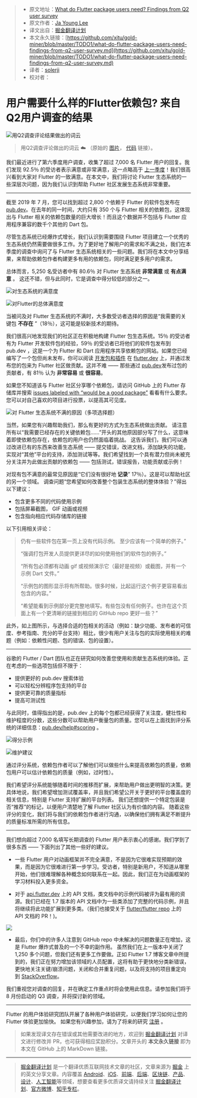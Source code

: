 > * 原文地址：[What do Flutter package users need? Findings from Q2 user survey](https://medium.com/flutter/what-do-flutter-package-users-need-6ecba57ed1d6)
> * 原文作者：[Ja Young Lee](https://medium.com/@jayoung.lee)
> * 译文出自：[掘金翻译计划](https://github.com/xitu/gold-miner)
> * 本文永久链接：[https://github.com/xitu/gold-miner/blob/master/TODO1/what-do-flutter-package-users-need-findings-from-q2-user-survey.md](https://github.com/xitu/gold-miner/blob/master/TODO1/what-do-flutter-package-users-need-findings-from-q2-user-survey.md)
> * 译者：[solerji](https://github.com/solerji)
> * 校对者：

# 用户需要什么样的Flutter依赖包?  来自Q2用户调查的结果

![用Q2调查评论结果做出的词云](https://cdn-images-1.medium.com/max/3200/0*JGPtcSX7QYbN8Dvn)

> 用Q2调查评论做出的词云 ☁️ （原始的 [图片](https://raw.githubusercontent.com/timsneath/wordcloud_flutter/master/flutter_wordcloud.png)， [代码](https://github.com/timsneath/wordcloud_flutter) 链接）。

我们最近进行了第六季度用户调查，收集了超过 7,000 名 Flutter 用户的回复。我们发现 92.5％ 的受访者表示满意或非常满意，这一点略高于 [上一季度](https://medium.com/flutter/insights-from-flutters-first-user-survey-of-2019-3659b02303a5)！我们很高兴看到大家对 Flutter 的一致满意。在本文中，我们将讨论 Flutter 生态系统的一些深层次问题，因为我们认识到帮助 Flutter 社区发展生态系统非常重要。

---

截至 2019 年 7 月，您可以找到超过 2,800 个依赖于 Flutter 的软件包发布在 [pub.dev](https://pub.dev)。在去年的同一时间，大约只有 350 个与 Flutter 相关的依赖包，这体现出与 Flutter 相关的依赖包数量的巨大增长！而且这个数据并不包括与 Flutter 应用程序兼容的数千个其他的 Dart 包。

尽管生态系统已经爆炸式增长，我们认识到需要围绕 Flutter 项目建立一个优秀的生态系统仍然需要做很多工作。为了更好地了解用户的需求和不满之处，我们在本季度的调查中询问了与 Flutter 生态系统相关的一些问题。我们将在本文中分享结果，来帮助依赖包作者构建更多有用的依赖包，同时满足更多用户的需求。

总体而言，5,250 名受访者中有 80.6％ 对 Flutter 生态系统 **非常满意** 或 **有点满意** 。 这还不错，但与此同时，它是调查中得分较低的部分之一。

![对生态系统的满意度](https://cdn-images-1.medium.com/max/2400/0*MjrAD-ZGebXA-xaX)

![对Flutter的总体满意度](https://cdn-images-1.medium.com/max/2400/0*LDgXRVH9t_ZteWDV)

当被问及对 Flutter 生态系统的不满时，大多数受访者选择的原因是“我需要的关键包 **不存在** ”（18％），这可能是较新技术的期待。

我们很高兴地发现我们的社区正在积极地构建 Flutter 包生态系统。15％ 的受访者有为 Flutter 开发软件包的经验，59％ 的受访者已将他们的软件包发布到 pub.dev ，这是一个为 Flutter 和 Dart 应用程序共享依赖包的网站。如果您已经编写了一个包但尚未发布，你可以阅读 [开发包和插件](https://flutter.dev/docs/development/packages-and-plugins/developing-packages) 在 [flutter.dev](http://flutter.dev) 上，并通过发布您的包来为 Flutter 社区做贡献。这并不难 —— 那些通过 [pub.dev](http://pub.dev)发布过包的贡献者，有 81％ 认为 **非常容易** 或 **很容易**。

如果您不知道该与 Flutter 社区分享哪个依赖包，请访问 GitHub 上的 Flutter 存储库并搜索 [issues labeled with “would be a good package”](https://github.com/flutter/flutter/issues?q=is%3Aopen+is%3Aissue+label%3A%22would+be+a+good+package%22+sort%3Areactions-%2B1-desc) 看看有什么要求。您可以对自己喜欢的项目进行投票，以提高其可见度。

![对 Flutter 生态系统不满的原因（多项选择题）](https://cdn-images-1.medium.com/max/3200/0*UdtJOiVqBwXOmDl_)

当然，如果您有兴趣帮助我们，那么有更好的方式为生态系统做出贡献。 请注意所有以“我需要已经存在的关键依赖包……”开头的其他原因部分写了什么，这意味着即使依赖包存在，依赖包的用户也仍然面临着挑战。 这告诉我们，我们可以通过改进已有的东西来改善生态系统 —— 提交错误，改进文档，添加缺失的功能，实现对“其他”平台的支持，添加测试等等。我们希望找到一个具有潜力但尚未被充分关注并为此做出贡献的依赖包 —— 包括测试，错误报告，功能贡献或示例！

对现有包不满意的最常见原因是“它们没有很好地 **记录**” 17％）。这是可以帮助社区的另一个领域。 调查问题“您希望如何改善整个包装生态系统的整体体验？”得出以下建议：

* 包含更多不同的代码使用示例
* 包括屏幕截图， GIF 动画或视频
* 包含指向相应代码存储库的链接

以下引用相关评论：

> 仍有一些软件包在第一页上没有代码示例。 至少应该有一个简单的例子。”
>
> “强调打包开发人员提供更详尽的如何使用他们的软件包的例子。”
>
> “所有包必须都有动画 gif 或视频演示它（最好是视频）或截图，并有一个示例 Dart 文件。”
>
> “示例包的图形显示将有所帮助。很多时候，比起运行这个例子更容易看出包含的内容。”
>
> “希望能看到示例部分更完整地填写。有些包没有任何例子。也许在这个页面上有一个更清晰的链接到相应的 GitHub repo 更好一些？”

此外，如上图所示，与选择合适的包相关的活动（例如：缺少功能、发布者的可信度、参考指南、充分的平台支持）相比，很少有用户关注与包的实际使用相关的难题（例如：依赖性问题、包的错误、包的设置）。

---

谷歌的 Flutter / Dart 团队也正在研究如何改善您使用和贡献生态系统的体验。正在考虑的一些选项包括但不限于：

* 提供更好的 pub.dev 搜索体验
* 可以轻松分辨程序包支持的平台
* 提供更可靠的质量指标
* 提高可测试性

与此同时，值得指出的是，pub.dev 上的每个包都已经获得了关注度，健壮性和维护程度的分数，这些分数可以帮助用户衡量包的质量。您可以在上面找到评分系统的详细信息：[pub.dev/help#scoring](https://pub.dev/help#scoring)  。

![得分示例](https://cdn-images-1.medium.com/max/2000/0*DSPe0z8OcY1Dzlet)

![维护建议](https://cdn-images-1.medium.com/max/2000/0*Kxtw9kjb1h_6DTAK)

通过评分系统，依赖包作者可以了解他们可以做些什么来提高依赖包的质量，依赖包用户可以估计依赖包的质量（例如，过时性）。

我们希望评分系统能够随着时间的推移而扩展，来帮助用户做出更明智的决策。更具体地说，我们希望增加测试覆盖率，并且我们希望公开关于更好的平台覆盖度的相关信息，特别是 Flutter 支持扩展的平台列表。 我们还想提供一个特定包装是否“推荐”的标记，以便用户清楚地了解 Flutter 社区认为有价值的内容。 随着这些评分的变化，我们将与我们的依赖包作者进行沟通，以确保他们拥有满足不断提升的质量标准所需的所有信息。

---

我们想向超过 7,000 名填写长期调查的 Flutter 用户表示衷心的感谢。我们学到了很多东西 —— 下面列出了其他一些好的建议。

* 一些 Flutter 用户对动画框架并不完全满意，不是因为它很难实现预期的效果，而是因为它很难进行第一步学习。受访者，特别是新用户，不知道从哪里开始，他们很难理解各种概念如何联系在一起。因此，我们正在为动画框架的学习材料投入更多资金。

* 对于 [api.flutter.dev](http://api.flutter.dev) 上的 API 文档，类文档中的示例代码被评为最有用的资源。我们已经在 1.7 版本的 API 文档中为一些类添加了完整的代码示例，并且将继续将此功能扩展到更多类。（我们也接受关于 [flutter/flutter repo](https://github.com/flutter/flutter/labels/d%3A%20api%20docs) 上的 API 文档的 PR！)。

![](https://cdn-images-1.medium.com/max/3200/0*PceEjhOlGlSQw1oK)

* 最后，你们中的许多人注意到 GitHub repo 中未解决的问题数量正在增加，这是 Flutter 爆炸式普及的一个不幸的副作用。 虽然我们在上一版本中关闭了 1,250 多个问题，但我们还有更多工作要做。正如 Flutter 1.7 博客文章中所提到的，我们正在努力增加该领域的人员配置，这将有助于更快地分类新错误，更快地关注关键/崩溃问题，关闭和合并重复问题，以及将支持的项目重定向到 [StackOverflow](https://stackoverflow.com/questions/tagged/flutter)。

我们重视您对调查的回复，并在确定工作重点时将会使用此信息。请参加我们将于 8 月份启动的 Q3 调查，并将探讨新的领域。

---

Flutter 的用户体验研究团队开展了各种用户体验研究，以便我们学习如何让您的 Flutter 体验更加愉快。 如果您有兴趣参加，请为了将来的研究 [注册](http://flutter.dev/research-signup) 。

> 如果发现译文存在错误或其他需要改进的地方，欢迎到 [掘金翻译计划](https://github.com/xitu/gold-miner) 对译文进行修改并 PR，也可获得相应奖励积分。文章开头的 **本文永久链接** 即为本文在 GitHub 上的 MarkDown 链接。

---

> [掘金翻译计划](https://github.com/xitu/gold-miner) 是一个翻译优质互联网技术文章的社区，文章来源为 [掘金](https://juejin.im) 上的英文分享文章。内容覆盖 [Android](https://github.com/xitu/gold-miner#android)、[iOS](https://github.com/xitu/gold-miner#ios)、[前端](https://github.com/xitu/gold-miner#前端)、[后端](https://github.com/xitu/gold-miner#后端)、[区块链](https://github.com/xitu/gold-miner#区块链)、[产品](https://github.com/xitu/gold-miner#产品)、[设计](https://github.com/xitu/gold-miner#设计)、[人工智能](https://github.com/xitu/gold-miner#人工智能)等领域，想要查看更多优质译文请持续关注 [掘金翻译计划](https://github.com/xitu/gold-miner)、[官方微博](http://weibo.com/juejinfanyi)、[知乎专栏](https://zhuanlan.zhihu.com/juejinfanyi)。

